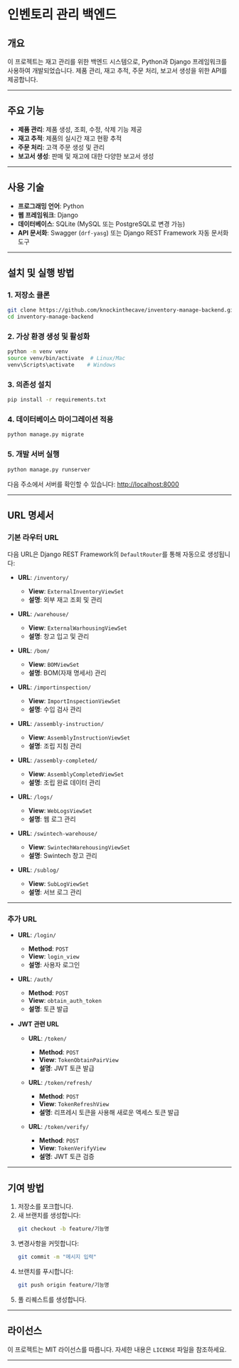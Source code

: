 # 인벤토리 관리 백엔드

## 개요
이 프로젝트는 재고 관리를 위한 백엔드 시스템으로, Python과 Django 프레임워크를 사용하여 개발되었습니다. 제품 관리, 재고 추적, 주문 처리, 보고서 생성을 위한 API를 제공합니다.

---

## 주요 기능
- **제품 관리**: 제품 생성, 조회, 수정, 삭제 기능 제공
- **재고 추적**: 제품의 실시간 재고 현황 추적
- **주문 처리**: 고객 주문 생성 및 관리
- **보고서 생성**: 판매 및 재고에 대한 다양한 보고서 생성

---

## 사용 기술
- **프로그래밍 언어**: Python
- **웹 프레임워크**: Django
- **데이터베이스**: SQLite (MySQL 또는 PostgreSQL로 변경 가능)
- **API 문서화**: Swagger (`drf-yasg`) 또는 Django REST Framework 자동 문서화 도구

---

## 설치 및 실행 방법

### 1. 저장소 클론
```bash
git clone https://github.com/knockinthecave/inventory-manage-backend.git
cd inventory-manage-backend
```

### 2. 가상 환경 생성 및 활성화
```bash
python -m venv venv
source venv/bin/activate  # Linux/Mac
venv\Scripts\activate    # Windows
```

### 3. 의존성 설치
```bash
pip install -r requirements.txt
```

### 4. 데이터베이스 마이그레이션 적용
```bash
python manage.py migrate
```

### 5. 개발 서버 실행
```bash
python manage.py runserver
```
다음 주소에서 서버를 확인할 수 있습니다: [http://localhost:8000](http://localhost:8000)

---

## URL 명세서

### 기본 라우터 URL
다음 URL은 Django REST Framework의 `DefaultRouter`를 통해 자동으로 생성됩니다:

- **URL**: `/inventory/`
  - **View**: `ExternalInventoryViewSet`
  - **설명**: 외부 재고 조회 및 관리

- **URL**: `/warehouse/`
  - **View**: `ExternalWarhousingViewSet`
  - **설명**: 창고 입고 및 관리

- **URL**: `/bom/`
  - **View**: `BOMViewSet`
  - **설명**: BOM(자재 명세서) 관리

- **URL**: `/importinspection/`
  - **View**: `ImportInspectionViewSet`
  - **설명**: 수입 검사 관리

- **URL**: `/assembly-instruction/`
  - **View**: `AssemblyInstructionViewSet`
  - **설명**: 조립 지침 관리

- **URL**: `/assembly-completed/`
  - **View**: `AssemblyCompletedViewSet`
  - **설명**: 조립 완료 데이터 관리

- **URL**: `/logs/`
  - **View**: `WebLogsViewSet`
  - **설명**: 웹 로그 관리

- **URL**: `/swintech-warehouse/`
  - **View**: `SwintechWarehousingViewSet`
  - **설명**: Swintech 창고 관리

- **URL**: `/sublog/`
  - **View**: `SubLogViewSet`
  - **설명**: 서브 로그 관리

---

### 추가 URL

- **URL**: `/login/`
  - **Method**: `POST`
  - **View**: `login_view`
  - **설명**: 사용자 로그인

- **URL**: `/auth/`
  - **Method**: `POST`
  - **View**: `obtain_auth_token`
  - **설명**: 토큰 발급

- **JWT 관련 URL**
  - **URL**: `/token/`
    - **Method**: `POST`
    - **View**: `TokenObtainPairView`
    - **설명**: JWT 토큰 발급

  - **URL**: `/token/refresh/`
    - **Method**: `POST`
    - **View**: `TokenRefreshView`
    - **설명**: 리프레시 토큰을 사용해 새로운 액세스 토큰 발급

  - **URL**: `/token/verify/`
    - **Method**: `POST`
    - **View**: `TokenVerifyView`
    - **설명**: JWT 토큰 검증

---

## 기여 방법
1. 저장소를 포크합니다.
2. 새 브랜치를 생성합니다:
   ```bash
   git checkout -b feature/기능명
   ```
3. 변경사항을 커밋합니다:
   ```bash
   git commit -m "메시지 입력"
   ```
4. 브랜치를 푸시합니다:
   ```bash
   git push origin feature/기능명
   ```
5. 풀 리퀘스트를 생성합니다.

---

## 라이선스
이 프로젝트는 MIT 라이선스를 따릅니다. 자세한 내용은 `LICENSE` 파일을 참조하세요.

---

